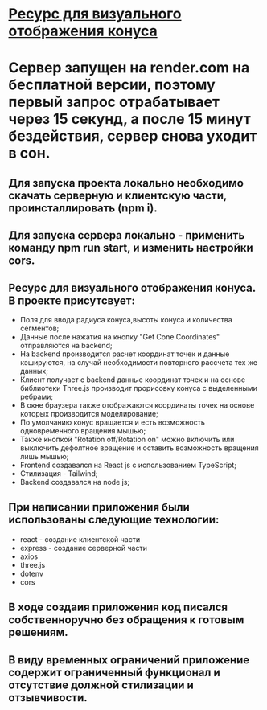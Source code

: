 # [Ресурс для визуального отображения конуса](https://rustem-a-a.github.io/cone-client)

# Сервер запущен на render.com на бесплатной версии,  поэтому первый запрос отрабатывает через 15 секунд, а после 15 минут бездействия, сервер снова уходит в сон.

## Для запуска проекта локально необходимо скачать серверную и клиентскую части, проинсталлировать (npm i).
## Для запуска сервера локально - применить команду npm run start, и изменить настройки cors.

## Ресурс для визуального отображения конуса. В проекте присутсвует:
- Поля для ввода радиуса конуса,высоты конуса и количества сегментов;
- Данные после нажатия на кнопку "Get Cone Coordinates" отправляются на backend;
- На backend производится расчет координат точек и данные кэшируются, на случай необходимости повторного рассчета тех же данных;
- Клиент получает с backend данные координат точек и на основе библиотеки Three.js производит прорисовку конуса с выделенными ребрами;
- В окне браузера также отображаются координаты точек на основе которых производится моделирование;
- По умолчанию конус вращается и есть возможность одновременного вращения мышью;
- Также кнопкой "Rotation off/Rotation on" можно включить или выключить дефолтное вращение и оставить возможность вращения лишь мышью;
- Frontend создавался на React js с использованием TypeScript;
- Стилизация - Tailwind;
- Backend создавался на node js;

## При написании приложения были использованы следующие технологии:
- react - создание клиентской части
- express - создание серверной части
- axios
- three.js
- dotenv
- cors


## В ходе создаия приложения код писался собственноручно без обращения к готовым решениям.
## В виду временных ограничений приложение содержит ограниченный функционал и отсутствие должной стилизации и отзывчивости.
